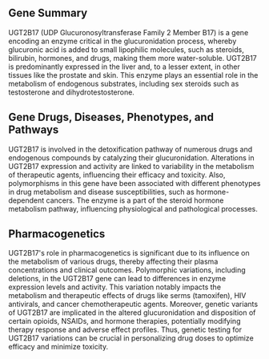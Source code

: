 ## Gene Summary
UGT2B17 (UDP Glucuronosyltransferase Family 2 Member B17) is a gene encoding an enzyme critical in the glucuronidation process, whereby glucuronic acid is added to small lipophilic molecules, such as steroids, bilirubin, hormones, and drugs, making them more water-soluble. UGT2B17 is predominantly expressed in the liver and, to a lesser extent, in other tissues like the prostate and skin. This enzyme plays an essential role in the metabolism of endogenous substrates, including sex steroids such as testosterone and dihydrotestosterone.

## Gene Drugs, Diseases, Phenotypes, and Pathways
UGT2B17 is involved in the detoxification pathway of numerous drugs and endogenous compounds by catalyzing their glucuronidation. Alterations in UGT2B17 expression and activity are linked to variability in the metabolism of therapeutic agents, influencing their efficacy and toxicity. Also, polymorphisms in this gene have been associated with different phenotypes in drug metabolism and disease susceptibilities, such as hormone-dependent cancers. The enzyme is a part of the steroid hormone metabolism pathway, influencing physiological and pathological processes.

## Pharmacogenetics
UGT2B17's role in pharmacogenetics is significant due to its influence on the metabolism of various drugs, thereby affecting their plasma concentrations and clinical outcomes. Polymorphic variations, including deletions, in the UGT2B17 gene can lead to differences in enzyme expression levels and activity. This variation notably impacts the metabolism and therapeutic effects of drugs like serms (tamoxifen), HIV antivirals, and cancer chemotherapeutic agents. Moreover, genetic variants of UGT2B17 are implicated in the altered glucuronidation and disposition of certain opioids, NSAIDs, and hormone therapies, potentially modifying therapy response and adverse effect profiles. Thus, genetic testing for UGT2B17 variations can be crucial in personalizing drug doses to optimize efficacy and minimize toxicity.
